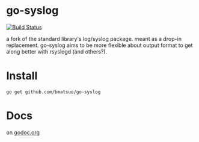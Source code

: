 go-syslog
=========

[![Build Status](https://travis-ci.org/bmatsuo/go-syslog.png?branch=master)](https://travis-ci.org/bmatsuo/go-syslog)

a fork of the standard library's log/syslog package. meant as a drop-in
replacement. go-syslog aims to be more flexible about output format to
get along better with rsyslogd (and others?).

Install
=======

    go get github.com/bmatsuo/go-syslog

Docs
====

on [godoc.org](http://godoc.org/github.com/bmatsuo/go-syslog)
